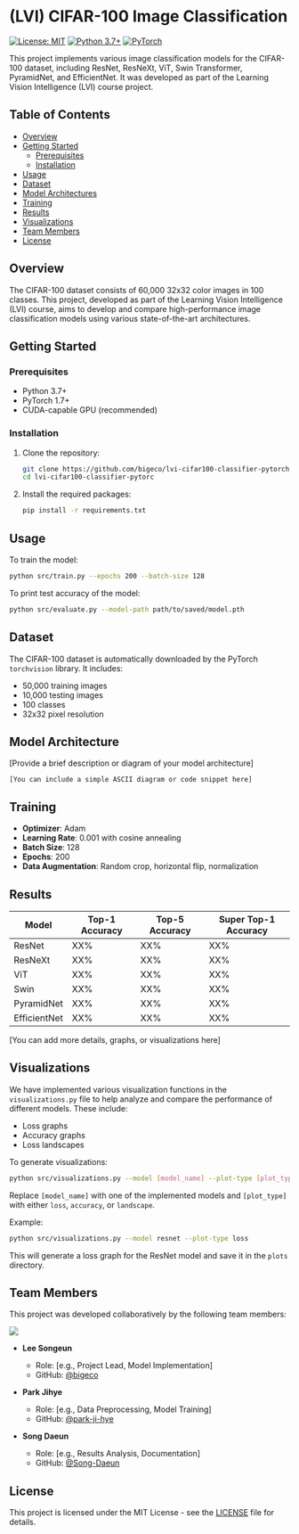 # (LVI) CIFAR-100 Image Classification
[![License: MIT](https://img.shields.io/badge/License-MIT-yellow.svg)](https://opensource.org/licenses/MIT)
[![Python 3.7+](https://img.shields.io/badge/python-3.7+-blue.svg)](https://www.python.org/downloads/release/python-370/)
[![PyTorch](https://img.shields.io/badge/PyTorch-%23EE4C2C.svg?style=flat&logo=PyTorch&logoColor=white)](https://pytorch.org/)

This project implements various image classification models for 
the CIFAR-100 dataset, including ResNet, ResNeXt, ViT, 
Swin Transformer, PyramidNet, and EfficientNet. 
It was developed as part of the Learning Vision Intelligence (LVI) 
course project.


## Table of Contents

- [Overview](#overview)
- [Getting Started](#getting-started)
  - [Prerequisites](#prerequisites)
  - [Installation](#installation)
- [Usage](#usage)
- [Dataset](#dataset)
- [Model Architectures](#model-architectures)
- [Training](#training)
- [Results](#results)
- [Visualizations](#visualizations)
- [Team Members](#team-members)
- [License](#license)

## Overview

The CIFAR-100 dataset consists of 60,000 32x32 color images 
in 100 classes. This project, developed as part of the Learning 
Vision Intelligence (LVI) course, 
aims to develop and compare high-performance image classification 
models using various state-of-the-art architectures.

## Getting Started

### Prerequisites

- Python 3.7+
- PyTorch 1.7+
- CUDA-capable GPU (recommended)

### Installation

1. Clone the repository:
   ```sh
   git clone https://github.com/bigeco/lvi-cifar100-classifier-pytorch.git
   cd lvi-cifar100-classifier-pytorc
   ```

2. Install the required packages:
   ```sh
   pip install -r requirements.txt
   ```

## Usage

To train the model:

```sh
python src/train.py --epochs 200 --batch-size 128
```

To print test accuracy of the model:

```sh
python src/evaluate.py --model-path path/to/saved/model.pth
```

## Dataset

The CIFAR-100 dataset is automatically downloaded by the PyTorch `torchvision` library. It includes:
- 50,000 training images
- 10,000 testing images
- 100 classes
- 32x32 pixel resolution

## Model Architecture

[Provide a brief description or diagram of your model architecture]

```
[You can include a simple ASCII diagram or code snippet here]
```

## Training

- **Optimizer**: Adam
- **Learning Rate**: 0.001 with cosine annealing
- **Batch Size**: 128
- **Epochs**: 200
- **Data Augmentation**: Random crop, horizontal flip, normalization

## Results

| Model | Top-1 Accuracy | Top-5 Accuracy | Super Top-1 Accuracy |
|-------|----------------|----------------|----------------------|
| ResNet | XX% | XX% | XX% |
| ResNeXt | XX% | XX% | XX% |
| ViT | XX% | XX% | XX% |
| Swin | XX% | XX% | XX% |
| PyramidNet | XX% | XX% | XX% |
| EfficientNet | XX% | XX% | XX% |

[You can add more details, graphs, or visualizations here]

## Visualizations

We have implemented various visualization functions in the `visualizations.py` file to help analyze and compare the performance of different models. These include:

- Loss graphs
- Accuracy graphs
- Loss landscapes

To generate visualizations:

```sh
python src/visualizations.py --model [model_name] --plot-type [plot_type]
```

Replace `[model_name]` with one of the implemented models and `[plot_type]` with either `loss`, `accuracy`, or `landscape`.

Example:
```sh
python src/visualizations.py --model resnet --plot-type loss
```

This will generate a loss graph for the ResNet model and save it in the `plots` directory.


## Team Members

This project was developed collaboratively by the following team members:

<a href="https://github.com/bigeco/lvi-cifar100-classifier-pytorch/graphs/contributors">
  <img src="https://contrib.rocks/image?repo=bigeco/lvi-cifar100-classifier-pytorch" />
</a>

- **Lee Songeun**
  - Role: [e.g., Project Lead, Model Implementation]
  - GitHub: [@bigeco](https://github.com/bigeco)

- **Park Jihye**
  - Role: [e.g., Data Preprocessing, Model Training]
  - GitHub: [@park-ji-hye](https://github.com/park-ji-hye)

- **Song Daeun**
  - Role: [e.g., Results Analysis, Documentation]
  - GitHub: [@Song-Daeun](https://github.com/Song-Daeun)


## License

This project is licensed under the MIT License - see the [LICENSE](LICENSE) file for details.
